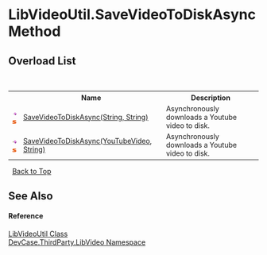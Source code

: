 # LibVideoUtil.SaveVideoToDiskAsync Method 
 


## Overload List
&nbsp;<table><tr><th></th><th>Name</th><th>Description</th></tr><tr><td>![Public method](media/pubmethod.gif "Public method")![Static member](media/static.gif "Static member")</td><td><a href="M_DevCase_ThirdParty_LibVideo_LibVideoUtil_SaveVideoToDiskAsync">SaveVideoToDiskAsync(String, String)</a></td><td>
Asynchronously downloads a Youtube video to disk.</td></tr><tr><td>![Public method](media/pubmethod.gif "Public method")![Static member](media/static.gif "Static member")</td><td><a href="M_DevCase_ThirdParty_LibVideo_LibVideoUtil_SaveVideoToDiskAsync_1">SaveVideoToDiskAsync(YouTubeVideo, String)</a></td><td>
Asynchronously downloads a Youtube video to disk.</td></tr></table>&nbsp;
<a href="#libvideoutil.savevideotodiskasync-method">Back to Top</a>

## See Also


#### Reference
<a href="T_DevCase_ThirdParty_LibVideo_LibVideoUtil">LibVideoUtil Class</a><br /><a href="N_DevCase_ThirdParty_LibVideo">DevCase.ThirdParty.LibVideo Namespace</a><br />